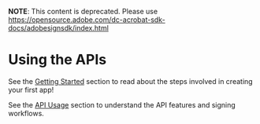  **NOTE**: This content is deprecated. Please use https://opensource.adobe.com/dc-acrobat-sdk-docs/adobesignsdk/index.html
# Using the APIs

See the [Getting Started](../gstarted.md) section to read about the steps involved in creating your first app!

See the [API Usage](../api_usage.md) section to understand the API features and signing workflows.